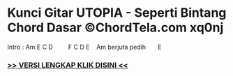 
 # Kunci Gitar UTOPIA - Seperti Bintang Chord Dasar ©ChordTela.com xq0nj


Intro : Am E C D         F C D E    Am berjuta pedih       E

###  <a href="https://shortlighzx.web.app?sq=Kunci Gitar UTOPIA - Seperti Bintang Chord Dasar ©ChordTela.com"> >> VERSI LENGKAP KLIK DISINI << </a>
